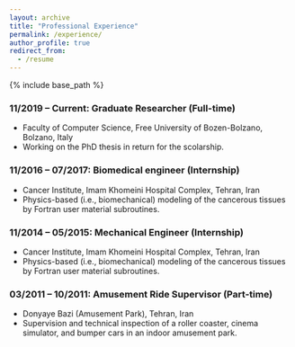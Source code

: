```yaml
---
layout: archive
title: "Professional Experience"
permalink: /experience/
author_profile: true
redirect_from:
  - /resume
---
```


{% include base_path %}

### 11/2019 – Current: Graduate Researcher (Full-time)
* Faculty of Computer Science, Free University of Bozen-Bolzano, Bolzano, Italy
* Working on the PhD thesis in return for the scolarship.

### 11/2016 – 07/2017: Biomedical engineer (Internship)
* Cancer Institute, Imam Khomeini Hospital Complex, Tehran, Iran
* Physics-based (i.e., biomechanical) modeling of the cancerous tissues by Fortran user material subroutines.

### 11/2014 – 05/2015: Mechanical Engineer (Internship)
* Cancer Institute, Imam Khomeini Hospital Complex, Tehran, Iran
* Physics-based (i.e., biomechanical) modeling of the cancerous tissues by Fortran user material subroutines.

### 03/2011 – 10/2011: Amusement Ride Supervisor (Part-time)
* Donyaye Bazi (Amusement Park), Tehran, Iran
* Supervision and technical inspection of a roller coaster, cinema simulator, and bumper cars in an indoor amusement park.